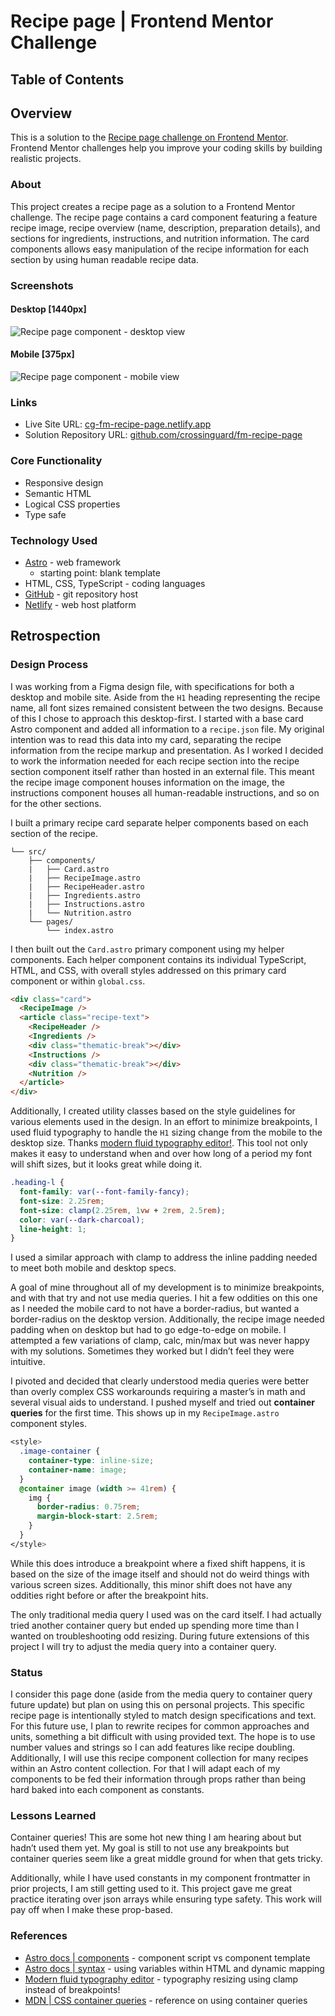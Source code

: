 # Recipe page | Frontend Mentor Challenge

## Table of Contents

## Overview

This is a solution to the [Recipe page challenge on Frontend Mentor](https://www.frontendmentor.io/challenges/recipe-page-KiTsR8QQKm). Frontend Mentor challenges help you improve your coding skills by building realistic projects. 

### About

This project creates a recipe page as a solution to a Frontend Mentor challenge. The recipe page contains a card component featuring a feature recipe image, recipe overview (name, description, preparation details), and sections for ingredients, instructions, and nutrition information. The card components allows easy manipulation of the recipe information for each section by using human readable recipe data. 

### Screenshots

#### Desktop [1440px]

![Recipe page component - desktop view](src/assets/images/desktop.png)

#### Mobile [375px]

![Recipe page component - mobile view](src/assets/images/mobile.png)

### Links

- Live Site URL: [cg-fm-recipe-page.netlify.app](https://cg-fm-recipe-page.netlify.app/)
- Solution Repository URL: [github.com/crossinguard/fm-recipe-page](https://github.com/crossinguard/fm-recipe-page)

### Core Functionality

- Responsive design
- Semantic HTML
- Logical CSS properties
- Type safe

### Technology Used

- [Astro](https://astro.build/) - web framework
  - starting point: blank template
- HTML, CSS, TypeScript - coding languages
- [GitHub](https://github.com/) - git repository host
- [Netlify](https://www.netlify.com/) - web host platform


## Retrospection

### Design Process

I was working from a Figma design file, with specifications for both a desktop and mobile site. Aside from the `H1` heading representing the recipe name, all font sizes remained consistent between the two designs. Because of this I chose to approach this desktop-first. I started with a base card Astro component and added all information to a `recipe.json` file. My original intention was to read this data into my card, separating the recipe information from the recipe markup and presentation. As I worked I decided to work the information needed for each recipe section into the recipe section component itself rather than hosted in an external file. This meant the recipe image component houses information on the image, the instructions component houses all human-readable instructions, and so on for the other sections.

I built a primary recipe card separate helper components based on each section of the recipe.

```text
└── src/
    ├── components/
    |   ├── Card.astro
    |   ├── RecipeImage.astro
    |   ├── RecipeHeader.astro
    |   ├── Ingredients.astro
    |   ├── Instructions.astro
    |   └── Nutrition.astro
    └── pages/
        └── index.astro
```

I then built out the `Card.astro` primary component using my helper components. Each helper component contains its individual TypeScript, HTML, and CSS, with overall styles addressed on this primary card component or within `global.css`.

```html
<div class="card">
  <RecipeImage />
  <article class="recipe-text">
    <RecipeHeader />
    <Ingredients />
    <div class="thematic-break"></div>
    <Instructions />
    <div class="thematic-break"></div>
    <Nutrition />
  </article>
</div>
```

Additionally, I created utility classes based on the style guidelines for various elements used in the design. In an effort to minimize breakpoints, I used fluid typography to handle the `H1` sizing change from the mobile to the desktop size. Thanks [modern fluid typography editor!](https://modern-fluid-typography.vercel.app/). This tool not only makes it easy to understand when and over how long of a period my font will shift sizes, but it looks great while doing it.

```css
.heading-l {
  font-family: var(--font-family-fancy);
  font-size: 2.25rem;
  font-size: clamp(2.25rem, 1vw + 2rem, 2.5rem);
  color: var(--dark-charcoal);
  line-height: 1;
}
```

I used a similar approach with clamp to address the inline padding needed to meet both mobile and desktop specs. 

A goal of mine throughout all of my development is to minimize breakpoints, and with that try and not use media queries. I hit a few oddities on this one as I needed the mobile card to not have a border-radius, but wanted a border-radius on the desktop version. Additionally, the recipe image needed padding when on desktop but had to go edge-to-edge on mobile. I attempted a few variations of clamp, calc, min/max but was never happy with my solutions. Sometimes they worked but I didn’t feel they were intuitive. 

I pivoted and decided that clearly understood media queries were better than overly complex CSS workarounds requiring a master’s in math and several visual aids to understand. I pushed myself and tried out **container queries** for the first time. This shows up in my `RecipeImage.astro` component styles.

```css
<style>
  .image-container {
    container-type: inline-size;
    container-name: image;
  }
  @container image (width >= 41rem) {
    img {
      border-radius: 0.75rem;
      margin-block-start: 2.5rem;
    }
  }
</style>
```

While this does introduce a breakpoint where a fixed shift happens, it is based on the size of the image itself and should not do weird things with various screen sizes. Additionally, this minor shift does not have any oddities right before or after the breakpoint hits.

The only traditional media query I used was on the card itself. I had actually tried another container query but ended up spending more time than I wanted on troubleshooting odd resizing. During future extensions of this project I will try to adjust the media query into a container query.

### Status

I consider this page done (aside from the media query to container query future update) but plan on using this on personal projects. This specific recipe page is intentionally styled to match design specifications and text. For this future use, I plan to rewrite recipes for common approaches and units, something a bit difficult with using provided text. The hope is to use number values and strings so I can add features like recipe doubling. Additionally, I will use this recipe component collection for many recipes within an Astro content collection. For that I will adapt each of my components to be fed their information through props rather than being hard baked into each component as constants. 

### Lessons Learned

Container queries! This are some hot new thing I am hearing about but hadn’t used them yet. My goal is still to not use any breakpoints but container queries seem like a great middle ground for when that gets tricky.

Additionally, while I have used constants in my component frontmatter in prior projects, I am still getting used to it. This project gave me great practice iterating over json arrays while ensuring type safety. This work will pay off when I make these prop-based.


### References

- [Astro docs | components](https://docs.astro.build/en/basics/astro-components/) - component script vs component template
- [Astro docs | syntax](https://docs.astro.build/en/basics/astro-syntax/) - using variables within HTML and dynamic mapping
- [Modern fluid typography editor](https://modern-fluid-typography.vercel.app/) -  typography resizing using clamp instead of breakpoints! 
- [MDN | CSS container queries](https://developer.mozilla.org/en-US/docs/Web/CSS/CSS_containment/Container_queries) - reference on using container queries



